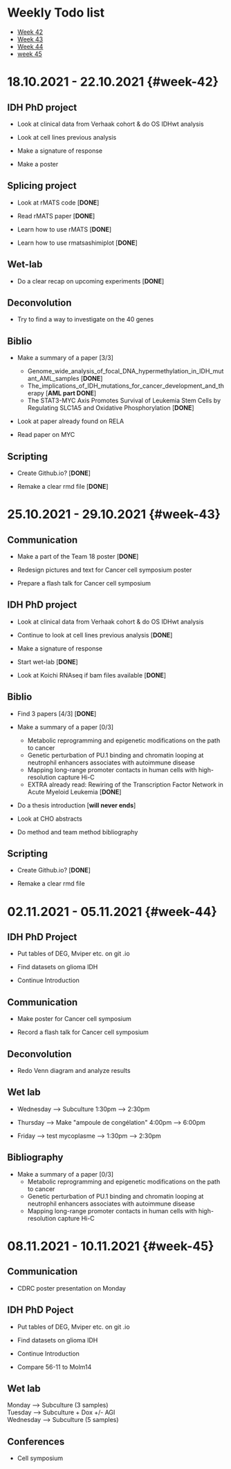 # Weekly Todo list

* [Week 42](#week-42)
* [Week 43](#week-43)
* [Week 44](#week-44)
* [week 45](#week-45)

# **18.10.2021 - 22.10.2021** {#week-42}

## IDH PhD project
* Look at clinical data from Verhaak cohort & do OS IDHwt analysis

* Look at cell lines previous analysis

* Make a signature of response

* Make a poster

## Splicing project

* Look at rMATS code [**DONE**]

* Read rMATS paper [**DONE**]

* Learn how to use rMATS [**DONE**]

* Learn how to use rmatsashimiplot [**DONE**]

## Wet-lab

* Do a clear recap on upcoming experiments [**DONE**]

## Deconvolution

* Try to find a way to investigate on the 40 genes

## Biblio

* Make a summary of a paper [3/3]
  * Genome_wide_analysis_of_focal_DNA_hypermethylation_in_IDH_mutant_AML_samples [**DONE**]
  * The_implications_of_IDH_mutations_for_cancer_development_and_therapy [**AML part DONE**]
  * The STAT3-MYC Axis Promotes Survival of Leukemia Stem Cells by Regulating SLC1A5 and Oxidative Phosphorylation [**DONE**]

* Look at paper already found on RELA

* Read paper on MYC


## Scripting

* Create Github.io? [**DONE**]

* Remake a clear rmd file [**DONE**]


# **25.10.2021 - 29.10.2021** {#week-43}

## Communication

* Make a part of the Team 18 poster [**DONE**]

* Redesign pictures and text for Cancer cell symposium poster

* Prepare a flash talk for Cancer cell symposium

## IDH PhD project

* Look at clinical data from Verhaak cohort & do OS IDHwt analysis

* Continue to look at cell lines previous analysis [**DONE**]

* Make a signature of response

* Start wet-lab [**DONE**]

* Look at Koichi RNAseq if bam files available [**DONE**]

## Biblio

* Find 3 papers [4/3] [**DONE**]

* Make a summary of a paper [0/3]  
  * Metabolic reprogramming and epigenetic modifications on the path to cancer
  * Genetic perturbation of PU.1 binding and chromatin looping at neutrophil enhancers associates with autoimmune disease
  * Mapping long-range promoter contacts in human cells with high-resolution capture Hi-C
  * EXTRA already read: Rewiring of the Transcription Factor Network in Acute Myeloid Leukemia [**DONE**]

* Do a thesis introduction [**will never ends**]

* Look at CHO abstracts

* Do method and team method bibliography

## Scripting

* Create Github.io? [**DONE**]

* Remake a clear rmd file

# **02.11.2021 - 05.11.2021** {#week-44}

## IDH PhD Project

* Put tables of DEG, Mviper etc. on git .io

* Find datasets on glioma IDH

* Continue Introduction

## Communication

* Make poster for Cancer cell symposium

* Record a flash talk for Cancer cell symposium

## Deconvolution

* Redo Venn diagram and analyze results

## Wet lab

* Wednesday --> Subculture 1:30pm --> 2:30pm

* Thursday --> Make "ampoule de congélation" 4:00pm --> 6:00pm

* Friday --> test mycoplasme --> 1:30pm --> 2:30pm

## Bibliography

* Make a summary of a paper [0/3]  
  * Metabolic reprogramming and epigenetic modifications on the path to cancer
  * Genetic perturbation of PU.1 binding and chromatin looping at neutrophil enhancers associates with autoimmune disease
  * Mapping long-range promoter contacts in human cells with high-resolution capture Hi-C

# **08.11.2021 - 10.11.2021** {#week-45}

## Communication

* CDRC poster presentation on Monday

## IDH PhD Poject

* Put tables of DEG, Mviper etc. on git .io

* Find datasets on glioma IDH

* Continue Introduction

* Compare 56-11 to Molm14

## Wet lab

Monday --> Subculture (3 samples)  
Tuesday --> Subculture + Dox +/- AGI  
Wednesday --> Subculture (5 samples)  

## Conferences

* Cell symposium
